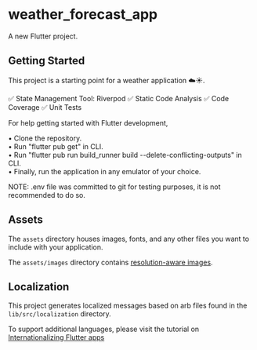 # weather_forecast_app

A new Flutter project.

## Getting Started

This project is a starting point for a weather application ☁️☀️.

✅ State Management Tool: Riverpod
✅ Static Code Analysis
✅ Code Coverage
✅ Unit Tests

For help getting started with Flutter development, 

• Clone the repository. <br />
• Run "flutter pub get" in CLI. <br />
• Run "flutter pub run build_runner build --delete-conflicting-outputs" in CLI. <br />
• Finally, run the application in any emulator of your choice. <br />

NOTE: .env file was committed to git for testing purposes, it is not recommended to do so.

## Assets

The `assets` directory houses images, fonts, and any other files you want to
include with your application.

The `assets/images` directory contains [resolution-aware
images](https://flutter.dev/docs/development/ui/assets-and-images#resolution-aware).

## Localization

This project generates localized messages based on arb files found in
the `lib/src/localization` directory.

To support additional languages, please visit the tutorial on
[Internationalizing Flutter
apps](https://flutter.dev/docs/development/accessibility-and-localization/internationalization)
